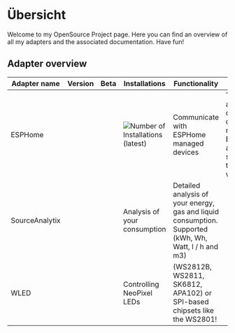 # Übersicht

Welcome to my OpenSource Project page.
Here you can find an overview of all my adapters
and the associated documentation. Have fun!

## Adapter overview

| Adapter name | Version | Beta | Installations | Functionality | Description |
| - | - | - | - | - | - |
| ESPHome | | | ![Number of Installations (latest)](http://iobroker.live/badges/esphome-installed.svg) | Communicate with ESPHome managed devices | The adapter automatically detects devices managed by ESPHome and synchronizes their data with ioBroker |
| SourceAnalytix | | | Analysis of your consumption | Detailed analysis of your energy, gas and liquid consumption. Supported (kWh, Wh, Watt, l / h and m3) |
| WLED | | | Controlling NeoPixel LEDs | (WS2812B, WS2811, SK6812, APA102) or SPI-based chipsets like the WS2801! |
